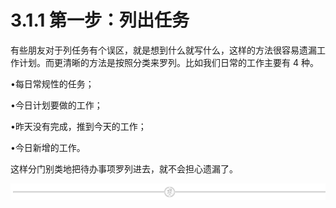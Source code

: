 # 3.1.1 第一步：列出任务

有些朋友对于列任务有个误区，就是想到什么就写什么，这样的方法很容易遗漏工作计划。而更清晰的方法是按照分类来罗列。比如我们日常的工作主要有 4 种。

•每日常规性的任务；

•今日计划要做的工作；

•昨天没有完成，推到今天的工作；

•今日新增的工作。

这样分门别类地把待办事项罗列进去，就不会担心遗漏了。

![](img/e573a089fa5c69c53659d55b676d2c92.png)